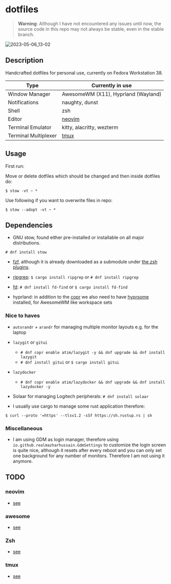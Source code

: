 # dotfiles

> **Warning**: Although I have not encountered any issues until now, the source code in this repo may
> not always be stable, even in the stable branch.

![2023-05-06_13-02](https://user-images.githubusercontent.com/45210978/236620337-46d11a9e-6e77-4816-ae22-03f9bc13bc32.png)

## Description

Handcrafted dotfiles for personal use, currently on Fedora Workstation 38.

| Type                 | Currently in use                                |
| -------------------- | ----------------------------------------------- |
| Window Manager       | AwesomeWM (X11), Hyprland (Wayland)             |
| Notifications        | naughty, dunst                                  |
| Shell                | zsh                                             |
| Editor               | [neovim](https://github.com/arminveres/nvim)    |
| Terminal Emulator    | kitty, alacritty, wezterm                       |
| Terminal Multiplexer | [tmux](https://github.com/arminveres/tmux.conf) |

## Usage

First run:

Move or delete dotfiles which should be changed and then inside dotfiles do:

`$ stow -vt ~ *`

Use following if you want to overwrite files in repo:

`$ stow --adopt -vt ~ *`

## Dependencies

- GNU stow, found either pre-installed or installable on all major distributions.

`# dnf install stow`

- [fzf](https://github.com/junegunn/fzf), although it is already downloaded as a submodule under
  [the zsh plugins](./zsh/.config/zsh/plugins/fzf/).

- [ripgrep](https://github.com/BurntSushi/ripgrep): `$ cargo install ripgrep` or `# dnf install ripgrep`

- [fd](https://github.com/sharkdp/fd): `# dnf install fd-find` or `$ cargo install fd-find`

- hyprland: in addition to the [copr](https://copr.fedorainfracloud.org/coprs/solopasha/hyprland/)
  we also need to have [hyprsome](https://github.com/sopa0/hyprsome) installed, for AwesomeWM like
  workspace sets

### Nice to haves

- `autorandr` + `arandr` for managing multiple monitor layouts e.g. for the laptop

- `lazygit` or `gitui`

  - `# dnf copr enable atim/lazygit -y && dnf upgrade && dnf install lazygit`
  - `# dnf install gitui` or `$ cargo install gitui`

- `lazydocker`

  - `# dnf copr enable atim/lazydocker && dnf upgrade && dnf install lazydocker -y`

- Solaar for managing Logitech peripherals: `# dnf install solaar`

- I usually use cargo to manage some rust application therefore:

`$ curl --proto '=https' --tlsv1.2 -sSf https://sh.rustup.rs | sh`

### Miscellaneous

- I am using GDM as login manager, therefore using `io.github.realmazharhussain.GdmSettings` to
  customize the login screen is quite nice, although it resets after every reboot and you can only
  set one background for any number of monitors. Therefore I am not using it anymore.

## TODO

### neovim

- [see](https://github.com/arminveres/nvim)

### awesome

- [see](./awesome/.config/awesome/README.md)

### Zsh

- [see](./zsh/.config/zsh/README.md)

### tmux

- [see](https://github.com/arminveres/tmux.conf)
